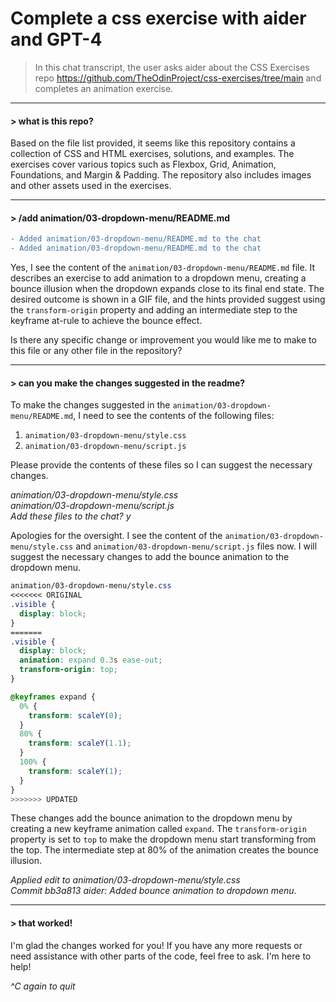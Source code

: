 
# Complete a css exercise with aider and GPT-4

> In this chat transcript, the user asks aider about the CSS Exercises repo https://github.com/TheOdinProject/css-exercises/tree/main and completes an animation exercise.

---
#### >  what is this repo?  

Based on the file list provided, it seems like this repository contains a collection of CSS and HTML exercises, solutions, and examples. The exercises cover various topics such as Flexbox, Grid, Animation, Foundations, and Margin & Padding. The repository also includes images and other assets used in the exercises.


---
#### >  /add animation/03-dropdown-menu/README.md

```diff
- Added animation/03-dropdown-menu/README.md to the chat
- Added animation/03-dropdown-menu/README.md to the chat
```


Yes, I see the content of the `animation/03-dropdown-menu/README.md` file. It describes an exercise to add animation to a dropdown menu, creating a bounce illusion when the dropdown expands close to its final end state. The desired outcome is shown in a GIF file, and the hints provided suggest using the `transform-origin` property and adding an intermediate step to the keyframe at-rule to achieve the bounce effect.

Is there any specific change or improvement you would like me to make to this file or any other file in the repository?


---
#### >  can you make the changes suggested in the readme?  

To make the changes suggested in the `animation/03-dropdown-menu/README.md`, I need to see the contents of the following files:

1. `animation/03-dropdown-menu/style.css`
2. `animation/03-dropdown-menu/script.js`

Please provide the contents of these files so I can suggest the necessary changes.

_animation/03-dropdown-menu/style.css_  
_animation/03-dropdown-menu/script.js_  
_Add these files to the chat? y_  

Apologies for the oversight. I see the content of the `animation/03-dropdown-menu/style.css` and `animation/03-dropdown-menu/script.js` files now. I will suggest the necessary changes to add the bounce animation to the dropdown menu.

```css
animation/03-dropdown-menu/style.css
<<<<<<< ORIGINAL
.visible {
  display: block;
}
=======
.visible {
  display: block;
  animation: expand 0.3s ease-out;
  transform-origin: top;
}

@keyframes expand {
  0% {
    transform: scaleY(0);
  }
  80% {
    transform: scaleY(1.1);
  }
  100% {
    transform: scaleY(1);
  }
}
>>>>>>> UPDATED
```

These changes add the bounce animation to the dropdown menu by creating a new keyframe animation called `expand`. The `transform-origin` property is set to `top` to make the dropdown menu start transforming from the top. The intermediate step at 80% of the animation creates the bounce illusion.

_Applied edit to animation/03-dropdown-menu/style.css_  
_Commit bb3a813 aider: Added bounce animation to dropdown menu._  

---
#### >  that worked!  

I'm glad the changes worked for you! If you have any more requests or need assistance with other parts of the code, feel free to ask. I'm here to help!

_^C again to quit_  
